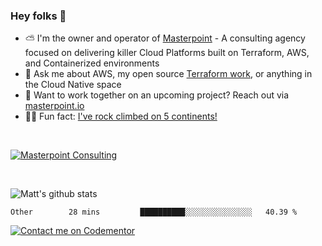 

### Hey folks 👋



- ⛅️ I'm the owner and operator of [Masterpoint](https://masterpoint.io) - A consulting agency focused on delivering killer Cloud Platforms built on Terraform, AWS, and Containerized environments
- 💬 Ask me about AWS, my open source [Terraform work](https://github.com/masterpointio?q=terraform&type=&language=hcl), or anything in the Cloud Native space
- 🔨 Want to work together on an upcoming project? Reach out via [masterpoint.io](https://masterpoint.io)
- 🧗‍♂️ Fun fact: [I've rock climbed on 5 continents!](https://www.rockandice.com/videos/weekend-whippers/weekend-whipper-gunning-for-it-on-south-six-shooter/)

<br>


[![Masterpoint Consulting](https://masterpoint-public.s3.us-west-2.amazonaws.com/Logo-medium.png)](https://masterpoint.io)

<br>

![Matt's github stats](https://github-readme-stats.vercel.app/api?username=Gowiem&count_private=true&theme=cobalt&show_icons=true)

<!--START_SECTION:waka-->

```text
Other        28 mins         ██████████░░░░░░░░░░░░░░░   40.39 %
```

<!--END_SECTION:waka-->

[![Contact me on Codementor](https://www.codementor.io/m-badges/gowiem/find-me-on-cm-b.svg)](https://www.codementor.io/@gowiem?refer=badge)
